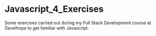 # Javascript_4_Exercises

Some exercises carried out during my Full Stack Development course at Develhope to get familiar with Javascript.
